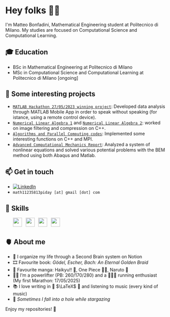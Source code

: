 # Hey folks 👋🏻

I'm Matteo Bonfadini, Mathematical Engineering student at Politecnico di Milano.
My studies are focused on Computational Science and Computational Learning.

## 🎓 **Education**

 - BSc in Mathematical Engineering at Politecnico di Milano
 - MSc in Computational Science and Computational Learning at Politecnico di Milano [ongoing]

## 📌 **Some interesting projects**

- [`MATLAB Hackathon 27/05/2023 winning project`](https://github.com/BonfaTex/MATLABthon-27-05-23): Developed data analysis through MATLAB Mobile App in order to speak without speaking (for istance, using a remote control device).
- [`Numerical Linear Algebra 1`](https://github.com/BonfaTex/MyNLAChallenge1) and [`Numerical Linear Algebra 2`](https://github.com/BonfaTex/MyNLAChallenge2): worked on image filtering and compression on C++.
- [`Algorithms and Parallel Computing codes`](https://github.com/BonfaTex/Codes-APC): Implemented some interesting functions on C++ and MPI.
- [`Advanced Computational Mechanics Report`](https://github.com/BonfaTex/my-ACM-report): Analyzed a system of nonlinear equations and solved various potential problems with the BEM method using both Abaqus and Matlab.

## 📫 **Get in touch**

- [![LinkedIn](https://img.shields.io/badge/-LinkedIn-blue?style=flat&logo=Linkedin&logoColor=white)](https://www.linkedin.com/in/matteo-bonfadini/)
- `math11235813piday [at] gmail [dot] com`

## 🚀 **Skills**

<ul>
        <img src='https://cdn.jsdelivr.net/gh/devicons/devicon/icons/matlab/matlab-original.svg' height='28'>  &nbsp
        <img src='https://cdn.jsdelivr.net/gh/devicons/devicon/icons/cplusplus/cplusplus-original.svg' height='28'>  &nbsp 
        <img src='https://cdn.jsdelivr.net/gh/devicons/devicon/icons/python/python-original.svg' height='28'>  &nbsp 
        <img src='https://cdn.jsdelivr.net/gh/devicons/devicon/icons/r/r-original.svg' height='28'> &nbsp
</ul>
 
## 🫀 **About me**

- 🧠 I organize my life through a Second Brain system on Notion
- 🎞️ Favourite book: *Gödel, Escher, Bach: An Eternal Golden Braid*
- 🍜 Favourite manga: Haikyu!! 🏐, One Piece 🏴‍☠️, Naruto 🍥
- 🏋🏼 I’m a powerlifter (PB: 260/170/280) and a 🏃🏻‍♂️ running enthusiast (My first Marathon: 17/05/2025)
- 📚 I love writing in 📖 $\LaTeX$ 📖 and listening to music (every kind of music)
- 🌟 *Sometimes I fall into a hole while stargazing*

Enjoy my repositories! 🚀
